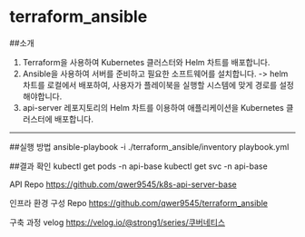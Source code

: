 # terraform_ansible
##소개
1. Terraform을 사용하여 Kubernetes 클러스터와 Helm 차트를 배포합니다.
2. Ansible을 사용하여 서버를 준비하고 필요한 소프트웨어를 설치합니다.
 -> helm 차트를 로컬에서 배포하여, 사용자가 플레이북을 실행할 시스템에 맞게 경로를 설정해야합니다.
3. api-server 레포지토리의 Helm 차트를 이용하여 애플리케이션을 Kubernetes 클러스터에 배포합니다.
---

##실행 방법
ansible-playbook -i ./terraform_ansible/inventory playbook.yml

##결과 확인
kubectl get pods -n api-base
kubectl get svc -n api-base

API Repo
https://github.com/qwer9545/k8s-api-server-base

인프라 환경 구성 Repo
https://github.com/qwer9545/terraform_ansible

구축 과정 velog
https://velog.io/@strong1/series/쿠버네티스
